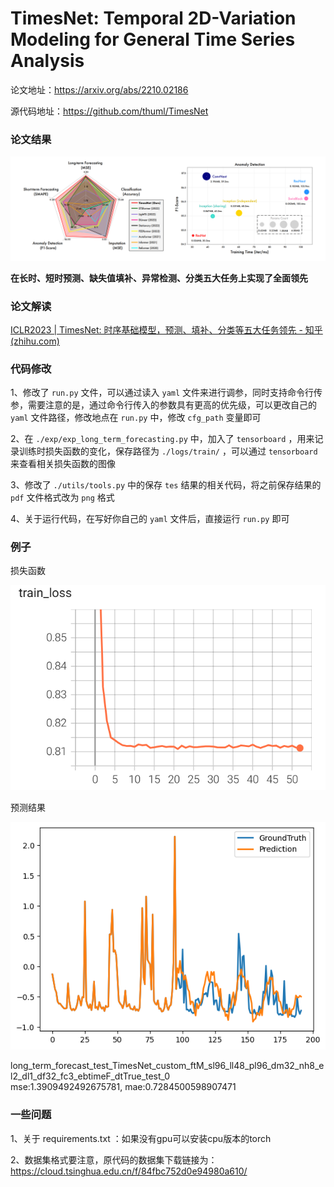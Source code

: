 # TimesNet: Temporal 2D-Variation Modeling for General Time Series Analysis
论文地址：https://arxiv.org/abs/2210.02186

源代码地址：https://github.com/thuml/TimesNet

### 论文结果

![](./example/result.PNG)

**在长时、短时预测、缺失值填补、异常检测、分类五大任务上实现了全面领先**

### 论文解读

[ICLR2023 | TimesNet: 时序基础模型，预测、填补、分类等五大任务领先 - 知乎 (zhihu.com)](https://zhuanlan.zhihu.com/p/606575441)

### 代码修改

1、修改了 `run.py` 文件，可以通过读入 `yaml` 文件来进行调参，同时支持命令行传参，需要注意的是，通过命令行传入的参数具有更高的优先级，可以更改自己的 `yaml` 文件路径，修改地点在 `run.py` 中，修改 `cfg_path` 变量即可

2、在 `./exp/exp_long_term_forecasting.py` 中，加入了 `tensorboard` ，用来记录训练时损失函数的变化，保存路径为 `./logs/train/` ，可以通过 `tensorboard` 来查看相关损失函数的图像

3、修改了 `./utils/tools.py` 中的保存 `tes` 结果的相关代码，将之前保存结果的 `pdf` 文件格式改为 `png` 格式

4、关于运行代码，在写好你自己的 `yaml` 文件后，直接运行 `run.py` 即可
### 例子

损失函数

![](./example/train_loss.PNG)


预测结果

![](./example/0.png)

long_term_forecast_test_TimesNet_custom_ftM_sl96_ll48_pl96_dm32_nh8_el2_dl1_df32_fc3_ebtimeF_dtTrue_test_0  
mse:1.3909492492675781, mae:0.7284500598907471

### 一些问题

1、关于 requirements.txt ：如果没有gpu可以安装cpu版本的torch

2、数据集格式要注意，原代码的数据集下载链接为：https://cloud.tsinghua.edu.cn/f/84fbc752d0e94980a610/